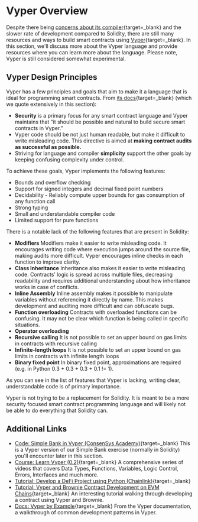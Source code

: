 # Vyper Overview

Despite there being [concerns about its compiler](https://consensys.net/diligence/audits/2019/10/vyper/){target=\_blank} and the slower rate of development compared to Solidity, there are still many resources and ways to build smart contracts using [Vyper](https://vyper.readthedocs.io/en/latest/){target=\_blank}. In this section, we'll discuss more about the Vyper language and provide resources where you can learn more about the language. Please note, Vyper is still considered somewhat experimental.

## Vyper Design Principles

Vyper has a few principles and goals that aim to make it a language that is ideal for programming smart contracts. From [its docs](https://vyper.readthedocs.io/en/latest/){target=\_blank} (which we quote extensively in this section):

- **Security** is a primary focus for any smart contract language and Vyper maintains that “it should be possible and natural to build secure smart contracts in Vyper.”
- Vyper code should be not just human readable, but make it difficult to write misleading code. This directive is aimed at **making contract audits as successful as possible.**
- Striving for language and compiler **simplicity** support the other goals by keeping confusing complexity under control.

To achieve these goals, Vyper implements the following features:

- Bounds and overflow checking
- Support for signed integers and decimal fixed point numbers
- Decidability - Reliably compute upper bounds for gas consumption of any function call
- Strong typing
- Small and understandable compiler code
- Limited support for pure functions

There is a notable lack of the following features that are present in Solidity:

- **Modifiers** Modifiers make it easier to write misleading code. It encourages writing code where execution jumps around the source file, making audits more difficult. Vyper encourages inline checks in each function to improve clarity.
- **Class Inheritance** Inheritance also makes it easier to write misleading code. Contracts’ logic is spread across multiple files, decreasing readability and requires additional understanding about how inheritance works in case of conflicts.
- **Inline Assembly** Inline assembly makes it possible to manipulate variables without referencing it directly by name. This makes development and auditing more difficult and can obfuscate bugs.
- **Function overloading** Contracts with overloaded functions can be confusing. It may not be clear which function is being called in specific situations.
- **Operator overloading**
- **Recursive calling** It is not possible to set an upper bound on gas limits in contracts with recursive calling
- **Infinite-length loops** It is not possible to set an upper bound on gas limits in contracts with infinite length loops
- **Binary fixed point** In binary fixed point, approximations are required (e.g. in Python 0.3 + 0.3 + 0.3 + 0.1 != 1).

As you can see in the list of features that Vyper is lacking, writing clear, understandable code is of primary importance.

Vyper is not trying to be a replacement for Solidity. It is meant to be a more security focused smart contract programming language and will likely not be able to do everything that Solidity can.

## Additional Links

- [Code: Simple Bank in Vyper (ConsenSys Academy)](https://github.com/ConsenSys-Academy/simple-bank-vyper){target=\_blank} This is a Vyper version of our Simple Bank exercise (normally in Solidity) you'll encounter later in this section.
- [Course: Learn Vyper (0.2)](https://www.youtube.com/watch?v=-kZpEmNnzyE&list=PLO5VPQH6OWdWOd-IJTfIzlM2a1yv1rSN-){target=\_blank} A comprehensive series of videos that covers Data Types, Functions, Variables, Logic Control, Errors, Interfaces and much more.
- [Tutorial: Develop a DeFi Project using Python (Chainlink)](https://blog.chain.link/develop-python-defi-project/){target=\_blank}
- [Tutorial: Vyper and Brownie Contract Development on EVM Chains](https://medium.com/ethereum-classic/vyper-and-brownie-contract-development-on-evm-chains-85ba7fa2feef){target=\_blank} An interesting tutorial walking through developing a contract using Vyper and Brownie.
- [Docs: Vyper by Example](https://vyper.readthedocs.io/en/stable/vyper-by-example.html){target=\_blank} From the Vyper documentation, a walkthrough of common development patterns in Vyper.
